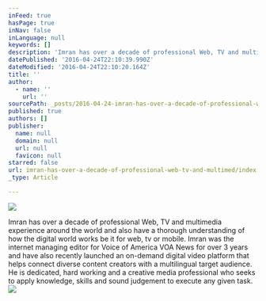 ```yaml
---
inFeed: true
hasPage: true
inNav: false
inLanguage: null
keywords: []
description: 'Imran has over a decade of professional Web, TV and multimedia experience around the world and also have a thorough understanding of how the digital world works be it for web, tv or mobile. Imran was the internet managing editor for Voice of America VOA News for over 3 years and have also recently launched an on-demand digital video platform that helps connect diverse content creators with a multilingual target audience. He is dedicated, hard working and a creative media professional who seeks to apply knowledge, skills and sound judgement to execute any given task.'
datePublished: '2016-04-24T22:10:39.990Z'
dateModified: '2016-04-24T22:10:20.164Z'
title: ''
author:
  - name: ''
    url: ''
sourcePath: _posts/2016-04-24-imran-has-over-a-decade-of-professional-web-tv-and-multimed.md
published: true
authors: []
publisher:
  name: null
  domain: null
  url: null
  favicon: null
starred: false
url: imran-has-over-a-decade-of-professional-web-tv-and-multimed/index.html
_type: Article

---
```

![](https://the-grid-user-content.s3-us-west-2.amazonaws.com/beace99b-75f3-4910-982e-0e81795f2b1e.jpg)

Imran has over a decade of professional Web, TV and multimedia experience around the world and also have a thorough understanding of how the digital world works be it for web, tv or mobile. Imran was the internet managing editor for Voice of America VOA News for over 3 years and have also recently launched an on-demand digital video platform that helps connect diverse content creators with a multilingual target audience. He is dedicated, hard working and a creative media professional who seeks to apply knowledge, skills and sound judgement to execute any given task.
![](https://the-grid-user-content.s3-us-west-2.amazonaws.com/d2902fda-73ec-4697-9241-11bbef67b90c.jpg)